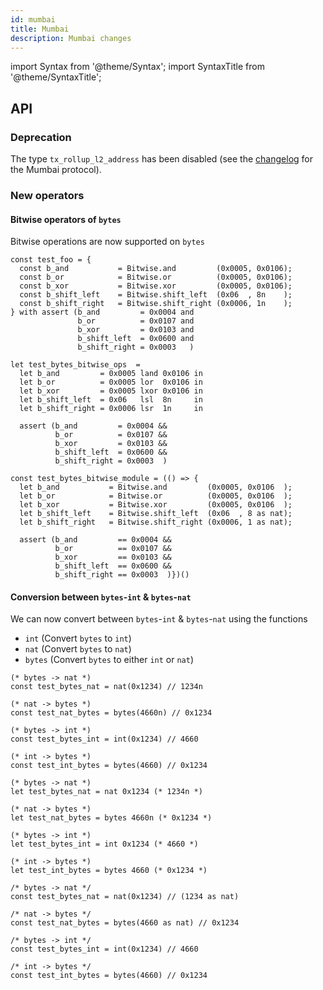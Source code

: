 ```yaml
---
id: mumbai
title: Mumbai
description: Mumbai changes
---
```


import Syntax from '@theme/Syntax';
import SyntaxTitle from '@theme/SyntaxTitle';


## API

### Deprecation

The type `tx_rollup_l2_address` has been disabled (see the [changelog](https://tezos.gitlab.io/protocols/016_mumbai.html#breaking-changes) for the Mumbai protocol).

### New operators

#### Bitwise operators of `bytes`

Bitwise operations are now supported on `bytes`

<Syntax syntax="pascaligo">

```pascaligo test-ligo group=test_bitwise
const test_foo = {
  const b_and           = Bitwise.and         (0x0005, 0x0106);
  const b_or            = Bitwise.or          (0x0005, 0x0106);
  const b_xor           = Bitwise.xor         (0x0005, 0x0106);
  const b_shift_left    = Bitwise.shift_left  (0x06  , 8n    );
  const b_shift_right   = Bitwise.shift_right (0x0006, 1n    );
} with assert (b_and         = 0x0004 and
               b_or          = 0x0107 and
               b_xor         = 0x0103 and
               b_shift_left  = 0x0600 and
               b_shift_right = 0x0003   )
```

</Syntax>
<Syntax syntax="cameligo">

```cameligo test-ligo group=test_bitwise
let test_bytes_bitwise_ops  =
  let b_and         = 0x0005 land 0x0106 in
  let b_or          = 0x0005 lor  0x0106 in
  let b_xor         = 0x0005 lxor 0x0106 in
  let b_shift_left  = 0x06   lsl  8n     in
  let b_shift_right = 0x0006 lsr  1n     in

  assert (b_and         = 0x0004 &&
          b_or          = 0x0107 &&
          b_xor         = 0x0103 &&
          b_shift_left  = 0x0600 &&
          b_shift_right = 0x0003  )
```

</Syntax>
<Syntax syntax="jsligo">

```jsligo test-ligo group=test_bitwise
const test_bytes_bitwise_module = (() => {
  let b_and           = Bitwise.and         (0x0005, 0x0106  );
  let b_or            = Bitwise.or          (0x0005, 0x0106  );
  let b_xor           = Bitwise.xor         (0x0005, 0x0106  );
  let b_shift_left    = Bitwise.shift_left  (0x06  , 8 as nat);
  let b_shift_right   = Bitwise.shift_right (0x0006, 1 as nat);

  assert (b_and         == 0x0004 &&
          b_or          == 0x0107 &&
          b_xor         == 0x0103 &&
          b_shift_left  == 0x0600 &&
          b_shift_right == 0x0003  )})()
```

</Syntax>

#### Conversion between `bytes`-`int` & `bytes`-`nat`

We can now convert between `bytes`-`int` & `bytes`-`nat` using the functions
- `int`   (Convert `bytes` to `int`)
- `nat`   (Convert `bytes` to `nat`)
- `bytes` (Convert `bytes` to either `int` or `nat`)

<Syntax syntax="pascaligo">

```pascaligo test-ligo group=test_bytes_conv
(* bytes -> nat *)
const test_bytes_nat = nat(0x1234) // 1234n

(* nat -> bytes *)
const test_nat_bytes = bytes(4660n) // 0x1234

(* bytes -> int *)
const test_bytes_int = int(0x1234) // 4660

(* int -> bytes *)
const test_int_bytes = bytes(4660) // 0x1234
```

</Syntax>
<Syntax syntax="cameligo">

```cameligo test-ligo group=test_bytes_conv
(* bytes -> nat *)
let test_bytes_nat = nat 0x1234 (* 1234n *)

(* nat -> bytes *)
let test_nat_bytes = bytes 4660n (* 0x1234 *)

(* bytes -> int *)
let test_bytes_int = int 0x1234 (* 4660 *)

(* int -> bytes *)
let test_int_bytes = bytes 4660 (* 0x1234 *)
```

</Syntax>
<Syntax syntax="jsligo">

```jsligo test-ligo group=test_bytes_conv
/* bytes -> nat */
const test_bytes_nat = nat(0x1234) // (1234 as nat)

/* nat -> bytes */
const test_nat_bytes = bytes(4660 as nat) // 0x1234

/* bytes -> int */
const test_bytes_int = int(0x1234) // 4660

/* int -> bytes */
const test_int_bytes = bytes(4660) // 0x1234
```

</Syntax>
